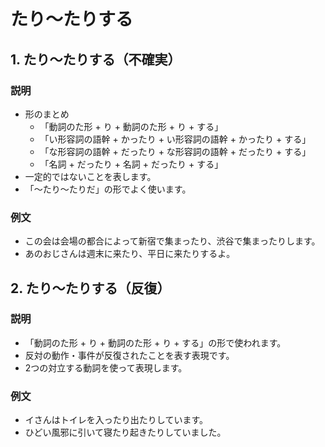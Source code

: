 # たり～たりする

## 1. たり～たりする（不確実）

### 説明

- 形のまとめ
  - 「動詞のた形 + り + 動詞のた形 + り + する」
  - 「い形容詞の語幹 + かったり + い形容詞の語幹 + かったり + する」
  - 「な形容詞の語幹 + だったり + な形容詞の語幹 + だったり + する」
  - 「名詞 + だったり + 名詞 + だったり + する」
- 一定的ではないことを表します。
- 「～たり～たりだ」の形でよく使います。

### 例文

- この会は会場の都合によって新宿で集まったり、渋谷で集まったりします。
- あのおじさんは週末に来たり、平日に来たりするよ。

## 2. たり～たりする（反復）

### 説明

- 「動詞のた形 + り + 動詞のた形 + り + する」の形で使われます。
- 反対の動作・事件が反復されたことを表す表現です。
- 2つの対立する動詞を使って表現します。

### 例文

- イさんはトイレを入ったり出たりしています。
- ひどい風邪に引いて寝たり起きたりしていました。